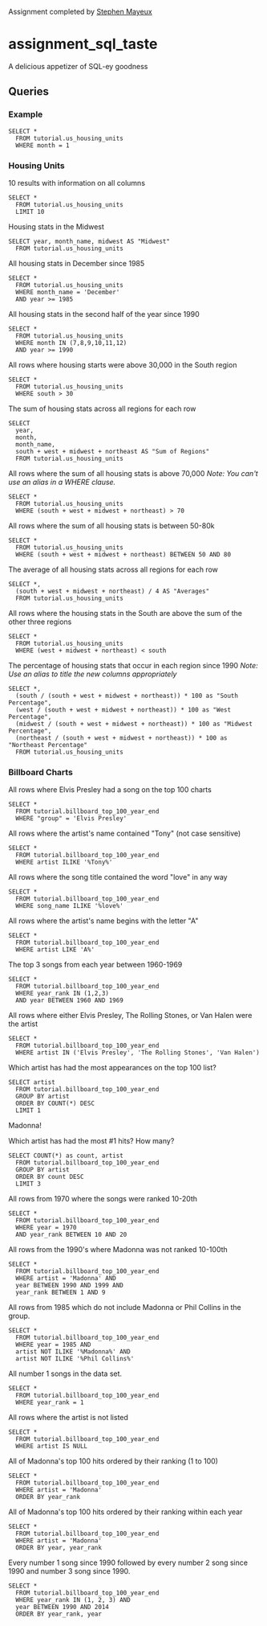 Assignment completed by [Stephen Mayeux](http://stephenmayeux.com)

# assignment_sql_taste
A delicious appetizer of SQL-ey goodness


## Queries

### Example

```
SELECT *
  FROM tutorial.us_housing_units
  WHERE month = 1
```

### Housing Units

10 results with information on all columns
```
SELECT *
  FROM tutorial.us_housing_units
  LIMIT 10
```

Housing stats in the Midwest
```
SELECT year, month_name, midwest AS "Midwest"
  FROM tutorial.us_housing_units
```

All housing stats in December since 1985
```
SELECT *
  FROM tutorial.us_housing_units
  WHERE month_name = 'December'
  AND year >= 1985
```

All housing stats in the second half of the year since 1990
```
SELECT *
  FROM tutorial.us_housing_units
  WHERE month IN (7,8,9,10,11,12)
  AND year >= 1990
```

All rows where housing starts were above 30,000 in the South region
```
SELECT *
  FROM tutorial.us_housing_units
  WHERE south > 30
```

The sum of housing stats across all regions for each row
```
SELECT
  year,
  month,
  month_name,
  south + west + midwest + northeast AS "Sum of Regions"
  FROM tutorial.us_housing_units
```

All rows where the sum of all housing stats is above 70,000 *Note: You can't use an alias in a WHERE clause.*
```
SELECT *
  FROM tutorial.us_housing_units
  WHERE (south + west + midwest + northeast) > 70
```

All rows where the sum of all housing stats is between 50-80k
```
SELECT *
  FROM tutorial.us_housing_units
  WHERE (south + west + midwest + northeast) BETWEEN 50 AND 80
```

The average of all housing stats across all regions for each row
```
SELECT *,
  (south + west + midwest + northeast) / 4 AS "Averages"
  FROM tutorial.us_housing_units
```

All rows where the housing stats in the South are above the sum of the other three regions
```
SELECT *
  FROM tutorial.us_housing_units
  WHERE (west + midwest + northeast) < south
```

The percentage of housing stats that occur in each region since 1990 *Note: Use an alias to title the new columns appropriately*
```
SELECT *,
  (south / (south + west + midwest + northeast)) * 100 as "South Percentage",
  (west / (south + west + midwest + northeast)) * 100 as "West Percentage",
  (midwest / (south + west + midwest + northeast)) * 100 as "Midwest Percentage",
  (northeast / (south + west + midwest + northeast)) * 100 as "Northeast Percentage"
  FROM tutorial.us_housing_units
```

### Billboard Charts

All rows where Elvis Presley had a song on the top 100 charts
```
SELECT *
  FROM tutorial.billboard_top_100_year_end
  WHERE "group" = 'Elvis Presley'
```

All rows where the artist's name contained "Tony" (not case sensitive)
```
SELECT *
  FROM tutorial.billboard_top_100_year_end
  WHERE artist ILIKE '%Tony%'
```

All rows where the song title contained the word "love" in any way
```
SELECT *
  FROM tutorial.billboard_top_100_year_end
  WHERE song_name ILIKE '%love%'
```

All rows where the artist's name begins with the letter "A"
```
SELECT *
  FROM tutorial.billboard_top_100_year_end
  WHERE artist LIKE 'A%'
```

The top 3 songs from each year between 1960-1969
```
SELECT *
  FROM tutorial.billboard_top_100_year_end
  WHERE year_rank IN (1,2,3)
  AND year BETWEEN 1960 AND 1969
```

All rows where either Elvis Presley, The Rolling Stones, or Van Halen were the artist
```
SELECT *
  FROM tutorial.billboard_top_100_year_end
  WHERE artist IN ('Elvis Presley', 'The Rolling Stones', 'Van Halen')
```

Which artist has had the most appearances on the top 100 list?
```
SELECT artist
  FROM tutorial.billboard_top_100_year_end
  GROUP BY artist
  ORDER BY COUNT(*) DESC
  LIMIT 1
```
Madonna!

Which artist has had the most #1 hits? How many?
```
SELECT COUNT(*) as count, artist
  FROM tutorial.billboard_top_100_year_end
  GROUP BY artist
  ORDER BY count DESC
  LIMIT 3
```

All rows from 1970 where the songs were ranked 10-20th
```
SELECT *
  FROM tutorial.billboard_top_100_year_end
  WHERE year = 1970
  AND year_rank BETWEEN 10 AND 20
```

All rows from the 1990's where Madonna was not ranked 10-100th
```
SELECT *
  FROM tutorial.billboard_top_100_year_end
  WHERE artist = 'Madonna' AND
  year BETWEEN 1990 AND 1999 AND
  year_rank BETWEEN 1 AND 9
```

All rows from 1985 which do not include Madonna or Phil Collins in the group.
```
SELECT *
  FROM tutorial.billboard_top_100_year_end
  WHERE year = 1985 AND
  artist NOT ILIKE '%Madonna%' AND
  artist NOT ILIKE '%Phil Collins%'
```

All number 1 songs in the data set.
```
SELECT *
  FROM tutorial.billboard_top_100_year_end
  WHERE year_rank = 1
```

All rows where the artist is not listed
```
SELECT *
  FROM tutorial.billboard_top_100_year_end
  WHERE artist IS NULL
```

All of Madonna's top 100 hits ordered by their ranking (1 to 100)
```
SELECT *
  FROM tutorial.billboard_top_100_year_end
  WHERE artist = 'Madonna'
  ORDER BY year_rank
```

All of Madonna's top 100 hits ordered by their ranking within each year
```
SELECT *
  FROM tutorial.billboard_top_100_year_end
  WHERE artist = 'Madonna'
  ORDER BY year, year_rank
```

Every number 1 song since 1990 followed by every number 2 song since 1990 and number 3 song since 1990.
```
SELECT *
  FROM tutorial.billboard_top_100_year_end
  WHERE year_rank IN (1, 2, 3) AND
  year BETWEEN 1990 AND 2014
  ORDER BY year_rank, year
```
